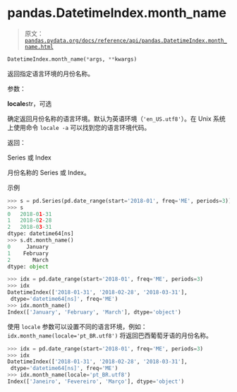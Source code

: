 # pandas.DatetimeIndex.month_name

> 原文：[`pandas.pydata.org/docs/reference/api/pandas.DatetimeIndex.month_name.html`](https://pandas.pydata.org/docs/reference/api/pandas.DatetimeIndex.month_name.html)

```py
DatetimeIndex.month_name(*args, **kwargs)
```

返回指定语言环境的月份名称。

参数：

**locale**str，可选

确定返回月份名称的语言环境。默认为英语环境（`'en_US.utf8'`）。在 Unix 系统上使用命令 `locale -a` 可以找到您的语言环境代码。

返回：

Series 或 Index

月份名称的 Series 或 Index。

示例

```py
>>> s = pd.Series(pd.date_range(start='2018-01', freq='ME', periods=3))
>>> s
0   2018-01-31
1   2018-02-28
2   2018-03-31
dtype: datetime64[ns]
>>> s.dt.month_name()
0     January
1    February
2       March
dtype: object 
```

```py
>>> idx = pd.date_range(start='2018-01', freq='ME', periods=3)
>>> idx
DatetimeIndex(['2018-01-31', '2018-02-28', '2018-03-31'],
 dtype='datetime64[ns]', freq='ME')
>>> idx.month_name()
Index(['January', 'February', 'March'], dtype='object') 
```

使用 `locale` 参数可以设置不同的语言环境，例如：`idx.month_name(locale='pt_BR.utf8')` 将返回巴西葡萄牙语的月份名称。

```py
>>> idx = pd.date_range(start='2018-01', freq='ME', periods=3)
>>> idx
DatetimeIndex(['2018-01-31', '2018-02-28', '2018-03-31'],
 dtype='datetime64[ns]', freq='ME')
>>> idx.month_name(locale='pt_BR.utf8')  
Index(['Janeiro', 'Fevereiro', 'Março'], dtype='object') 
```
